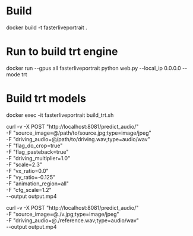# Build 
docker build -t fasterliveportrait .

# Run to build trt engine
docker run --gpus all fasterliveportrait python web.py --local_ip 0.0.0.0 --mode trt

# Build trt models
docker exec -it fasterliveportrait build_trt.sh


curl -v -X POST "http://localhost:8081/predict_audio/" \
  -F "source_image=@/path/to/source.jpg;type=image/jpeg" \
  -F "driving_audio=@/path/to/driving.wav;type=audio/wav" \
  -F "flag_do_crop=true" \
  -F "flag_pasteback=true" \
  -F "driving_multiplier=1.0" \
  -F "scale=2.3" \
  -F "vx_ratio=0.0" \
  -F "vy_ratio=-0.125" \
  -F "animation_region=all" \
  -F "cfg_scale=1.2" \
  --output output.mp4


  curl -v -X POST "http://localhost:8081/predict_audio/" \
  -F "source_image=@./v.jpg;type=image/jpeg" \
  -F "driving_audio=@./reference.wav;type=audio/wav" \
  --output output.mp4